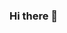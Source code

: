 ### Hi there 👋

<!--
**dikiharyadi19/dikiharyadi19** is a ✨ _special_ ✨ repository because its `README.md` (this file) appears on your GitHub profile.

<h1 align="center">Hi 👋, I'm Diki Haryadi</h1>
<h3 align="center">A passionate Backend Developer from Indonesia</h3>

- 🌱 I’m currently learning **Node Js, Adonijs**

- 👨‍💻 All of my projects are available at [https://github.com/dikiharyadi19/dikiharyadi19](https://github.com/dikiharyadi19/dikiharyadi19)

- 💬 Ask me about **vue, laravel, lumen, vuex, vuetify**

- 📫 How to reach me **diki.haryadi1902@gmail.com**

<p align="left"><img src="https://devicons.github.io/devicon/devicon.git/icons/bootstrap/bootstrap-plain.svg" alt="bootstrap" width="40" height="40"/> <img src="https://devicons.github.io/devicon/devicon.git/icons/docker/docker-original-wordmark.svg" alt="docker" width="40" height="40"/> <img src="https://www.vectorlogo.zone/logos/figma/figma-icon.svg" alt="figma" width="40" height="40"/> <img src="https://www.vectorlogo.zone/logos/git-scm/git-scm-icon.svg" alt="git" width="40" height="40"/> <img src="https://devicons.github.io/devicon/devicon.git/icons/javascript/javascript-original.svg" alt="javascript" width="40" height="40"/> <img src="https://devicons.github.io/devicon/devicon.git/icons/laravel/laravel-plain-wordmark.svg" alt="laravel" width="40" height="40"/> <img src="https://devicons.github.io/devicon/devicon.git/icons/linux/linux-original.svg" alt="linux" width="40" height="40"/> <img src="https://devicons.github.io/devicon/devicon.git/icons/mysql/mysql-original-wordmark.svg" alt="mysql" width="40" height="40"/> <img src="https://devicons.github.io/devicon/devicon.git/icons/php/php-original.svg" alt="php" width="40" height="40"/> <img src="https://devicons.github.io/devicon/devicon.git/icons/postgresql/postgresql-original-wordmark.svg" alt="postgresql" width="40" height="40"/> <img src="https://devicons.github.io/devicon/devicon.git/icons/redis/redis-original-wordmark.svg" alt="redis" width="40" height="40"/> <img src="https://devicons.github.io/devicon/devicon.git/icons/redux/redux-original.svg" alt="redux" width="40" height="40"/> <img src="https://devicons.github.io/devicon/devicon.git/icons/vuejs/vuejs-original-wordmark.svg" alt="vuejs" width="40" height="40"/> <img src="https://bestofjs.org/logos/vuetify.svg" alt="vuetify" width="40" height="40"/> <img src="https://devicons.github.io/devicon/devicon.git/icons/webpack/webpack-original.svg" alt="webpack" width="40" height="40"/></p>

<p align="center">
<a href="https://dev.to/dikiharyadi19" target="blank"><img align="center" src="https://cdn.jsdelivr.net/npm/simple-icons@3.0.1/icons/dev-dot-to.svg" alt="dikiharyadi19" height="30" width="30" /></a>
<a href="https://linkedin.com/in/diki-haryadi-59547b16b" target="blank"><img align="center" src="https://cdn.jsdelivr.net/npm/simple-icons@3.0.1/icons/linkedin.svg" alt="diki-haryadi-59547b16b" height="30" width="30" /></a>
</p>


